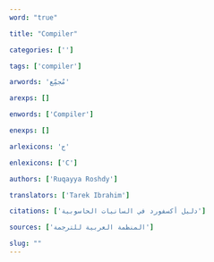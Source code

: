 ```yaml
---
word: "true"

title: "Compiler"

categories: ['']

tags: ['compiler']

arwords: 'مُجمِّع'

arexps: []

enwords: ['Compiler']

enexps: []

arlexicons: 'ج'

enlexicons: ['C']

authors: ['Ruqayya Roshdy']

translators: ['Tarek Ibrahim']

citations: ['دليل أكسفورد في السانيات الحاسوبية']

sources: ['المنظمة العربية للترجمة']

slug: ""
---
```

